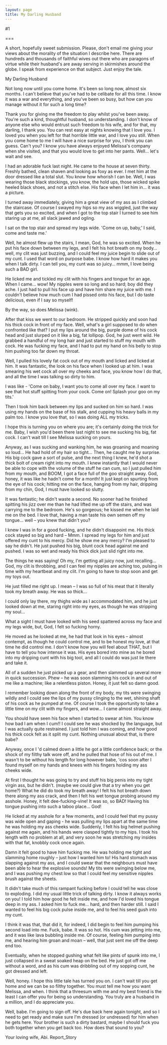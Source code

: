```yaml
---
layout: page
title: My Darling Husband
---
```

#1 

===

A short, hopefully sweet submission. Please, don't email me giving your views about the morality of the situation I describe here. There are hundreds and thousands of faithful wives out there who are paragons of virtue while their husband's are away serving in skirmishes around the globe. I speak from experience on that subject. Just enjoy the tale. 

My Darling Husband 

Not long now until you come home. It's been so long now, almost six months. I can't believe that you've had to be celibate for all this time. I know it was a war and everything, and you've been so busy, but how can you manage without it for such a long time? 

Thank you for giving me the freedom to play whilst you've been away. You're such a kind, thoughtful husband, so understanding. I don't know of anyone else who would entrust such freedom to his wife, and for that, my darling, I thank you. You can rest easy at nights knowing that I love you. I loved you when you left for that horrible little war, and I love you still. When you come home to me I will have a nice surprise for you, I think you can guess. Can't you? I know you have always enjoyed Melissa's company when she visited, and that you would love to get into her pants. Well… let's wait and see. 

I had an adorable fuck last night. He came to the house at seven thirty. Freshly bathed, clean shaven and looking as foxy as ever. I met him at the door dressed like a total slut. You know how whorish I can be. Well, I was wearing those black stockings, you know, the hold ups, those wicked spike heeled black shoes, and not a stitch else. His face when I let him in… it was a picture. 

I turned away immediately, giving him a great view of my ass as I climbed the staircase. Of course I swayed my hips so my ass wiggled, just the way that gets you so excited, and when I got to the top stair I turned to see him staring up at me, all slack jawed and ogling. 

I sat on the top stair and spread my legs wide. 'Come on up, baby,' I said, come and taste me.' 

Well, he almost flew up the stairs, I mean, God, he was so excited. When he put his face down between my legs, and I felt his hot breath on my body… well, my clit was just buzzing, and I could feel my juice begin to slide out of my cunt. I used that word on purpose babe. I know how hard it makes you when I talk dirty. I can tell you, my cunt was so juicy… mmm, I love being such a BAD girl. 

He licked me and tickled my clit with his fingers and tongue for an age. When I came… wow! My nipples were so long and so hard; boy did they ache. I just had to pull his face up and have him share my juice with me. I couldn't believe how much cum I had pissed onto his face, but I do taste delicious, even if I say so myself! 

By the way, so does Melissa (wink). 

After that kiss we went to our bedroom. He stripped quickly and soon had his thick cock in front of my face. Well, what's a girl supposed to do when confronted like that? I put my lips around the big, purple dome of his cock head and just slurped on it like a big, fat lollipop. God, he just went wild. He grabbed a handful of my long hair and just started to stuff my mouth with cock. He was fucking my face, and I had to put my hand on his belly to stop him pushing too far down my throat. 

Well, I pulled his lovely fat cock out of my mouth and licked and licked at him. It was fantastic, the look on his face when I looked up at him. I was smearing his wet cock all over my cheeks and face, you know how I do that, and all the time I was talking so dirty to him. 

I was like - 'Come on baby, I want you to come all over my face. I want to see that hot stuff spitting from your cock. Come on! Splash your goo on my tits.' 

Then I took him back between my lips and sucked on him so hard. I was using my hands on the base of his stalk, and cupping his heavy balls in my palm too. I know you love that, so I was doing ALL my tricks. 

I hope this is turning you on where you are; it's certainly doing the trick for me. Baby, I wish you'd been there last night to see me sucking his big, fat cock. I can't wait till I see Melissa sucking on yours. 

Anyway, as I was sucking and wanking him, he was groaning and moaning so loud… He had hold of my hair so tight… Then, he caught me by surprise. His big cock gave a sort of pulse, and the next thing I knew, he'd shot a thick bolt of cream right into my mouth. I knew instantly that I would never be able to cope with the volume of the stuff he can cum, so I just pulled him from my mouth, and BOOM, I got a face full of the goo straight away. God, honey, it was like he hadn't come for a month! It just kept on spurting from the eye of his cock; hitting me on the face, hanging from my hair, dripping from my chin, God, I must have looked so slutty. 

It was fantastic; he didn't waste a second. No sooner had he finished spitting his jizz over me than he had lifted me up off the stairs, and was carrying me to the bedroom. He's so gorgeous; he kissed me when he laid me on the bed. I love that, having a man taste his own semen off my tongue… well – you knew that didn't you? 

I knew I was in for a good fucking, and he didn't disappoint me. His thick cock stayed so big and hard – Mmm. I spread my legs for him and just offered my cunt to his mercy. Did he show me any mercy? I'm pleased to say he didn't. He just pushed his big, blunt cock head against me and pushed. I was so wet and ready his thick dick just slid right into me. 

The things he was saying! Oh my, I'm getting all juicy now, just recalling… God, my clit is throbbing, and I can feel my nipples are aching too, pulsing in time with my heartbeat and my clit. I'm going to have to stop soon and get my toys out. 

He just filled me right up. I mean – I was so full of his meat that it literally took my breath away. He was so thick… 

I could only lay there, my thighs wide as I accommodated him, and he just looked down at me, staring right into my eyes, as though he was stripping my soul… 

What a sight I must have looked with his seed spattered across my face and my legs wide, but, God, I felt so fucking horny. 

He moved as he looked at me, he had that look in his eyes – almost contempt, as though he could control me, and to be honest my love, at that time he did control me. I don't know how you will feel about THAT, but I have to tell you how intense it was. His eyes bored into mine as he bored into my dripping cunt with his big tool, and all I could do was just lie there and take it. 

All of a sudden he just picked up a gear, and then slammed up several more in quick succession. Phew – he was soon slamming his cock in and out of me like a machine; like a relentless piston. Honey, it just felt so damn good. 

I remember looking down along the front of my body, my tits were swinging wildly and I could see the lips of my pussy clinging to the wet, shining shaft of his cock as he pumped at me. Of course I took the opportunity to take a little time on my clit with my fingers, and wow… I came almost straight away. 

You should have seen his face when I started to swear at him. You know how bad I am when I cum!! I could see he was shocked by the language, but I was actually quite restrained. I just told him I was coming, and how good his thick cock felt as it split my cunt. Nothing unusual about that, is there babe? 

Anyway, once I 'd calmed down a little he got a little confidence back; or the shock of my filthy talk wore off, and he pulled that hose of his out of me. I wasn't to be without his length for long however babe, 'cos soon after I found myself on my hands and knees with his fingers holding my ass cheeks wide. 

At first I thought he was going to try and stuff his big penis into my tight virgin ass, but he didn't. (maybe we could give that a try when you get home?) What he did do took my breath away! I felt his hot breath down there along my ass crack, and then I felt his wet tongue probing around my asshole. Honey, it felt dee-fucking-vine! It was so, so BAD! Having his tongue pushing into such a taboo place… God! 

He licked at my asshole for a few moments, and I could feel that my pussy was wide open and gaping - he was pulling my lips apart at the same time he was holding my ass cheeks wide. Suddenly, I felt his big helmet pushing against me again, and his hands were clasped tightly to my hips. I took his length with no problem at all, and very soon he was stretching my insides with that fat, knobbly cock once again. 

Damn it felt good to have him fucking me. He was holding me tight and slamming home roughly – just how I wanted him to! His hard stomach was slapping against my ass, and I could swear that the neighbours must have been able to hear the explosive sounds! My tits were swinging below me, and I was pushing my chest low so that I could feel my sensitive nipples brush against the sheets. 

It didn't take much of this rampant fucking before I could tell he was close to exploding. I did my usual little trick of talking dirty. I know it always works on you! I told him how good he felt inside me, and how I'd loved his tongue deep in my ass. I asked him to fuck me… hard, and then harder still. I said I wanted to feel his big cock pulse inside me, and to feel his seed gush into my cunt. 

I think it was that, that did it, for indeed, I did begin to feel him pumping his second load into me. Fuck, babe. It was so hot. His cum was jetting into me, and it was like lava bubbling inside me. Of course, feeling him pumping into me, and hearing him groan and moan – well, that just sent me off the deep end too. 

Eventually, when he stopped gushing what felt like pints of spunk into me, I just collapsed in a sweat soaked heap on the bed. He just got off me without a word, and as his cum was dribbling out of my sopping cunt, he got dressed and left. 

Well, honey. I hope this little tale has turned you on. I can't wait till you get home and we can be so filthy together. You must tell me how you want Melissa, and when. I think that a threesum with me and my best friend is the least I can offer you for being so understanding. You truly are a husband in a million, and I do appreciate you. 

Well, babe. I'm going to sign off. He's due back here again tonight, and so I need to get ready and make sure I'm dressed (or undressed) for him when he gets here. Your brother is such a dirty bastard, maybe I should fuck you both together when you get back too. How does that sound to you? 

Your loving wife, Abi. Report_Story 
